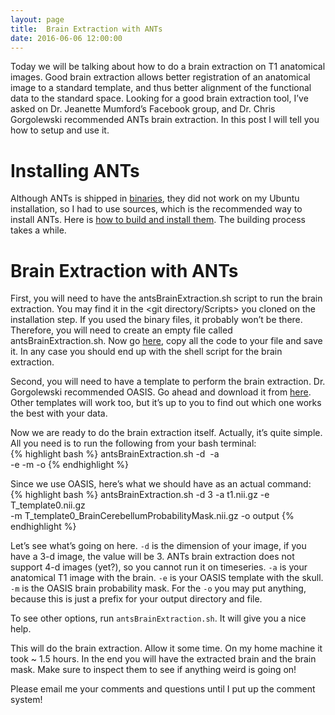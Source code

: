 ```yaml
---
layout: page
title:  Brain Extraction with ANTs
date: 2016-06-06 12:00:00
---
```


Today we will be talking about how to do a brain extraction on T1 anatomical images. Good brain extraction allows better registration of an anatomical image to a standard template, and thus better alignment of the functional data to the standard space. Looking for a good brain extraction tool, I’ve asked on Dr. Jeanette Mumford’s Facebook group, and Dr. Chris Gorgolewski recommended ANTs brain extraction. In this post I will tell you how to setup and use it.

# Installing ANTs

Although ANTs is shipped in [binaries](https://github.com/stnava/ANTs/releases), they did not work on my Ubuntu installation, so I had to use sources, which is the recommended way to install ANTs. Here is [how to build and install them](https://brianavants.wordpress.com/2012/04/13/updated-ants-compile-instructions-april-12-2012/). The building process takes a while.

# Brain Extraction with ANTs

First, you will need to have the antsBrainExtraction.sh script to run the brain extraction. You may find it in the <git directory/Scripts> you cloned on the installation step. If you used the binary files, it probably won’t be there. Therefore, you will need to create an empty file called antsBrainExtraction.sh. Now go [here](https://github.com/stnava/ANTs/blob/master/Scripts/antsBrainExtraction.sh), copy all the code to your file and save it. In any case you should end up with the shell script for the brain extraction.

Second, you will need to have a template to perform the brain extraction. Dr. Gorgolewski recommended OASIS. Go ahead and download it from [here](https://figshare.com/articles/ANTs_ANTsR_Brain_Templates/915436). Other templates will work too, but it’s up to you to find out which one works the best with your data.

Now we are ready to do the brain extraction itself. Actually, it’s quite simple. All you need is to run the following from your bash terminal:  
{% highlight bash %}
antsBrainExtraction.sh -d <image dimension> -a <anatomical image> \
-e <brainWithSkullTemplate> -m <brainPrior> -o <output>
{% endhighlight %}

Since we use OASIS, here’s what we should have as an actual command:  
{% highlight bash %}
antsBrainExtraction.sh -d 3 -a t1.nii.gz -e T_template0.nii.gz \
-m T_template0_BrainCerebellumProbabilityMask.nii.gz -o output
{% endhighlight %}

Let’s see what’s going on here. `-d` is the dimension of your image, if you have a 3-d image, the value will be 3. ANTs brain extraction does not support 4-d images (yet?), so you cannot run it on timeseries. `-a` is your anatomical T1 image with the brain. `-e` is your OASIS template with the skull. `-m` is the OASIS brain probability mask. For the `-o` you may put anything, because this is just a prefix for your output directory and file.

To see other options, run `antsBrainExtraction.sh`. It will give you a nice help.

This will do the brain extraction. Allow it some time. On my home machine it took ~ 1.5 hours. In the end you will have the extracted brain and the brain mask. Make sure to inspect them to see if anything weird is going on!

Please email me your comments and questions until I put up the comment system!
